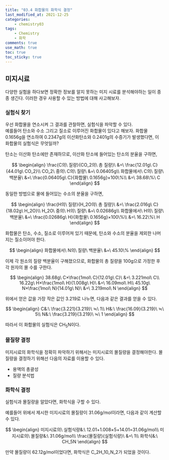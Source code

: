 ```yaml
---
title: "03.4 화합물의 화학식 결정"
last_modified_at: 2021-12-25
categories:
    - chemistry03
tags:
    - Chemistry
    - 화학
comments: true
use_math: true
toc: true
toc_sticky: true
---
```


## 미지시료

다양한 실험을 하다보면 정확한 정보를 알지 못하는 미지 시료를 분석해야하는 일이 종종 생긴다. 이러한 경우 사용할 수 있는 방법에 대해 사고해보자.

### 실험식 찾기

우선 화합물을 연소시켜 그 결과를 관찰하면, 실험식을 파악할 수 있다.\
예를들어 탄소와 수소 그리고 질소로 이루어진 화합물이 있다고 해보자. 화합물 0.1656g을 연소하여 0.2347g의 이산화탄소와 0.2401g의 수증기가 발생했다면, 이 화합물의 실험식은 무엇일까?

탄소는 이산화 탄소에만 존재하므로, 이산화 탄소에 들어있는 탄소의 분율을 구하면,

$$
\begin{align}
\frac{C의\ 질량}{CO_2의\ 총 질량}\ &=\ \frac{12.01g\ C}{44.01g\ CO_2}\\
CO_2\ 중의\ C의\ 질량\ &=\ 0.06405g\\
화합물에서\ C의\ 질량\ 백분율\ &=\ \frac{0.06405g\ C}{화합물\ 0.1656g}×100\%\\
&=\ 38.68\%\ C
\end{align}
$$

동일한 방법으로 물에 들어있는 수소의 분율을 구하면,

$$
\begin{align}
\frac{H의\ 질량}{H_2O의\ 총 질량}\ &=\ \frac{2.016g\ C}{18.02g\ H_2O}\\
H_2O\ 중의\ H의\ 질량\ &=\ 0.02686g\\
화합물에서\ H의\ 질량\ 백분율\ &=\ \frac{0.02686g\ H}{화합물\ 0.1656g}×100\%\\
&=\ 16.22\%\ H
\end{align}
$$

화합물은 탄소, 수소, 질소로 이루어져 있기 때문에, 탄소와 수소의 분율을 제외한 나머지는 질소이어야 한다.

$$
\begin{align}
화합물에서\ N의\ 질량\ 백분율\ &=\ 45.10\%
\end{align}
$$

이제 각 원소의 질량 백분율이 구해졌으므로, 화합물의 총 질량을 100g으로 가정한 후 각 원자의 몰 수를 구한다.

$$
\begin{align}
38.68g\ C×\frac{1mol\ C}{12.01g\ C}\ &=\ 3.221mol\ C\\
16.22g\ H×\frac{1mol\ H}{1.008g\ H}\ &=\ 16.09mol\ H\\
45.10g\ N×\frac{1mol\ N}{14.01g\ N}\ &=\ 3.219mol\ N
\end{align}
$$

위에서 얻은 값을 가장 작은 값인 3.219로 나누면, 다음과 같은 결과를 얻을 수 있다.

$$
\begin{align}
C&:\ \frac{3.221}{3.219}\ ≒\ 1\\
H&:\ \frac{16.09}{3.219}\ ≒\ 5\\
N&:\ \frac{3.219}{3.219}\ ≒\ 1
\end{align}
$$

따라서 이 화합물의 실험식은 CH<sub>5</sub>N이다.

### 몰질량 결정

미지시료의 화학식을 정확히 파악하기 위해서는 미지시료의 몰질량을 결정해야한다. 몰질량을 결정하기 위해선 다음의 자료를 이용할 수 있다.

- 용액의 총괄성
- 질량 분석법

### 화학식 결정

실험식과 몰질량을 알았다면, 화학식을 구할 수 있다.

예를들어 위에서 제시한 미지시료의 몰질량이 31.06g/mol이라면, 다음과 같이 계산할 수 있다.

$$
\begin{align}
미지시료의\ 실험식량&:\ 12.01+1.008×5+14.01=31.06g/mol\\
미지시료의\ 몰질량&:\ 31.06g/mol\\
\frac{몰질량}{실험식량}\ &=\ 1\\
화학식&:\ CH_5N
\end{align}
$$

만약 몰질량이 62.12g/mol이었다면, 화학식은 C_2H_10_N_2가 되었을 것이다.